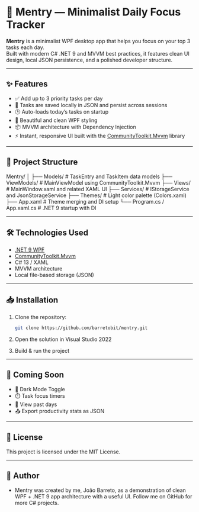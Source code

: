# 🧠 Mentry — Minimalist Daily Focus Tracker

**Mentry** is a minimalist WPF desktop app that helps you focus on your top 3 tasks each day.  
Built with modern C# .NET 9 and MVVM best practices, it features clean UI design, local JSON persistence, and a polished developer structure.

---

## ✨ Features

- ✅ Add up to 3 priority tasks per day
- 💾 Tasks are saved locally in JSON and persist across sessions
- 🕒 Auto-loads today’s tasks on startup
- 🌈 Beautiful and clean WPF styling
- 📦 MVVM architecture with Dependency Injection
- ⚡ Instant, responsive UI built with the [CommunityToolkit.Mvvm](https://github.com/CommunityToolkit/dotnet) library

---

## 📂 Project Structure

Mentry/
│
├── Models/ # TaskEntry and TaskItem data models
├── ViewModels/ # MainViewModel using CommunityToolkit.Mvvm
├── Views/ # MainWindow.xaml and related XAML UI
├── Services/ # IStorageService and JsonStorageService
├── Themes/ # Light color palette (Colors.xaml)
├── App.xaml # Theme merging and DI setup
└── Program.cs / App.xaml.cs # .NET 9 startup with DI

---

## 🛠️ Technologies Used

- [.NET 9 WPF](https://learn.microsoft.com/en-us/dotnet/desktop/wpf/)
- [CommunityToolkit.Mvvm](https://learn.microsoft.com/en-us/dotnet/communitytoolkit/mvvm/)
- C# 13 / XAML
- MVVM architecture
- Local file-based storage (JSON)

---

## 📥 Installation

1. Clone the repository:
   ```bash
   git clone https://github.com/barretobit/mentry.git

2. Open the solution in Visual Studio 2022

3. Build & run the project

--- 

## 🧪 Coming Soon

- 🌙 Dark Mode Toggle
- ⏱️ Task focus timers
- 📆 View past days
- 📤 Export productivity stats as JSON

---

## 📄 License
This project is licensed under the MIT License.

--- 

## 🙌 Author
- Mentry was created by me, João Barreto, as a demonstration of clean WPF + .NET 9 app architecture with a useful UI.
Follow me on GitHub for more C# projects.